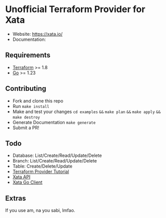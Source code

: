 # Unofficial Terraform Provider for Xata
- Website: https://xata.io/
- Documentation:

## Requirements
- [Terraform](https://developer.hashicorp.com/terraform/downloads) >= 1.8
- [Go](https://golang.org/doc/install) >= 1.23

## Contributing
- Fork and clone this repo
- Run `make install`
- Make and test your changes `cd examples` `&&` `make plan` `&&` `make apply` `&&` `make destroy`
- Generate Documentation `make generate`
- Submit a PR!

## Todo
- Database: List/Create/Read/Update/Delete
- Branch: List/Create/Read/Update/Delete
- Table: Create/Delete/Update
- [Terraform Provider Tutorial](https://developer.hashicorp.com/terraform/tutorials/providers-plugin-framework/providers-plugin-framework-provider)
- [Xata API](https://xata.io/docs/api-reference)
- [Xata Go Client](https://github.com/xataio/xata-go/blob/main/xata)

## Extras
If you use am, na you sabi, lmfao.
